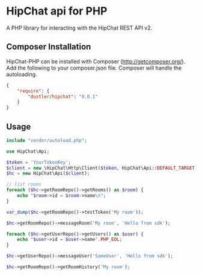 # HipChat api for PHP

A PHP library for interacting with the HipChat REST API v2.

## Composer Installation

HipChat-PHP can be installed with Composer (http://getcomposer.org/).  Add the following to your
composer.json file.  Composer will handle the autoloading.

```json
{
    "require": {
        "dustler/hipchat": "0.0.1"
    }
}
```

## Usage

```php
include "vendor/autoload.php";

use HipChat\Api;

$token = 'YourTokenKey';
$client = new \HipChat\Http\Client($token, HipChat\Api::DEFAULT_TARGET, 'v2');
$hc = new HipChat\Api($client);

// list rooms
foreach ($hc->getRoomRepo()->getRooms() as $room) {
    echo "$room->id = $room->name\n";
}

var_dump($hc->getRoomRepo()->testToken('My room'));

$hc->getRoomRepo()->messageRoom('My room', 'Hello from sdk');

foreach ($hc->getUserRepo()->getUsers() as $user) {
    echo "$user->id = $user->name".PHP_EOL;
}

$hc->getUserRepo()->messageUser('SomeUser', 'Hello from sdk');

$hc->getRoomRepo()->getRoomHistory('My room');
```
